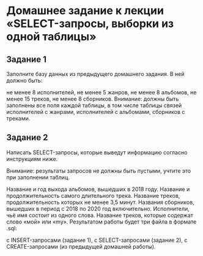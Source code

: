 # Домашнее задание к лекции «SELECT-запросы, выборки из одной таблицы»
## Задание 1
Заполните базу данных из предыдущего домашнего задания. В ней должно быть:

не менее 8 исполнителей,
не менее 5 жанров,
не менее 8 альбомов,
не менее 15 треков,
не менее 8 сборников.
Внимание: должны быть заполнены все поля каждой таблицы, в том числе таблицы связей исполнителей с жанрами, исполнителей с альбомами, сборников с треками.

## Задание 2
Написать SELECT-запросы, которые выведут информацию согласно инструкциям ниже.

Внимание: результаты запросов не должны быть пустыми, учтите это при заполнении таблиц.

Название и год выхода альбомов, вышедших в 2018 году.
Название и продолжительность самого длительного трека.
Название треков, продолжительность которых не менее 3,5 минут.
Названия сборников, вышедших в период с 2018 по 2020 год включительно.
Исполнители, чьё имя состоит из одного слова.
Название треков, которые содержат слово «мой» или «my».
Результатом работы будет три файла в формате .sql:

с INSERT-запросами (задание 1),
с SELECT-запросами (задание 2),
с CREATE-запросами (из предыдущей домашней работы).